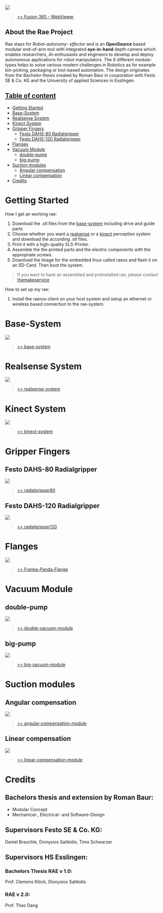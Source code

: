 ![](imgs/rae-header-image.PNG)
>[>> Fusion 360 - WebViewer](https://a360.co/2W6mHcp)

## About the Rae Project
Rae stays for *Robot-autonomy-
effector* and is an __OpenSource__ based modular end-of-arm tool with integrated __eye-in-hand__ depth camera which enables researchers, AI-enthusiasts and engineers to develop and deploy autonomous applications for robot manipulators. The 6 different module-types helps to solve various modern challenges in Robotics as for example bin-picking, packaging or tool-based automation. The design originates from the Bachelor-thesis created by Roman Baur in cooporation with Festo SE & Co. KG and the University of applied Sciences in Esslingen.

## [Table of content](#table-of-content)

- [Getting Started](#getting-started)
- [Base-System](#base-system)
- [Realsense System](#realsense-system)
- [Kinect System](#kinect-system)
- [Gripper Fingers](#gripper-fingers)
  - [Festo DAHS-80 Radialgripper](#festo-dahs-80-radialgripper)
  - [Festo DAHS-120 Radialgripper](#festo-dahs-120-radialgripper)
- [Flanges](#flanges)
- [Vacuum Module](#vacuum-module)
  - [double-pump](#double-pump)
  - [big-pump](#big-pump)
- [Suction modules](#suction-modules)
  - [Angular compensation](#angular-compensation)
  - [Linear compensation](#linear-compensation)
- [Credits](#credits)

# Getting Started

How I get an working rae:

1. Download the .stl files from the [base-system](base-system) including drive and guide parts
2. Choose whether you want a [realsense](perception-modules/realsense) or a [kinect](perception-modules/kinect) perception system and download the according .stl files.
3. Print it with a high-quality SLS-Printer.
4. Assemble the the printed parts and the electric components with the appropriate screws.
5. Download the Image for the embedded linux called raeos and flash it on an SD-Card. Then boot the system.


> If you want to have an assembled and preinstalled rae, please contact [themakeservice](#)

How to set up my rae:
1. Install the raeros-client on your host system and setup an ethernet or wireless based connection to the rae-system.

# Base-System
![](imgs/rae-base-system.png)

> [>> base-system](base-system)

# Realsense System

![](imgs/rae-realsense-system.PNG)

> [>> realsense-system](perception-modules/realsense)


# Kinect System
![](imgs/rae-kinect-system.PNG)
> [>> kinect-system](perception-modules/kinect)

# Gripper Fingers
## Festo DAHS-80 Radialgripper
![](gripper-modules/radialgripper80/imgs/radialgripper80-with-base.PNG)
> [>> radialgripper80](gripper-modules/radialgripper80)
> 
## Festo DAHS-120 Radialgripper
![](gripper-modules/radialgripper120/imgs/radialgripper120-with-base.PNG)
> [>> radialgripper120](gripper-modules/radialgripper120)
# Flanges
![](flanges/imgs/panda-flange.PNG)
> [>> Franka-Panda-Flange](flanges)

# Vacuum Module
## double-pump
![](vacuum-modules/double/imgs/double-vacuum-module.PNG)
> [>> double-vacuum-module](vacuum-modules/double)

## big-pump
![](vacuum-modules/big/imgs/big-vacuum-pump.PNG)
> [>> big-vacuum-module](vacuum-modules/big)


# Suction modules
## Angular compensation
![](tool-modules/suction-holders/angular-compensation/angular-compensation.png)
> [>> angular-compensation-module](tool-modules/suction-holders/angular-compensation)
> 
## Linear compensation
![](tool-modules/suction-holders/linear-compensation/linear-compensation.png)
> [>> linear-compensation-module](tool-modules/suction-holders/linear-compensation)


# Credits

## Bachelors thesis and extension by Roman Baur:
* Modular Concept
* Mechanical-, Electrical- and Software-Design

## Supervisors Festo SE & Co. KG:

Daniel Brauchle, Dionysios Satikidis, Timo Schwarzer

## Supervisors HS Esslingen:

### Bachelors Thesis RAE v 1.0:
Prof. Clemens Klöck, Dionysios Satikidis

### RAE v 2.0:
Prof. Thao Dang





